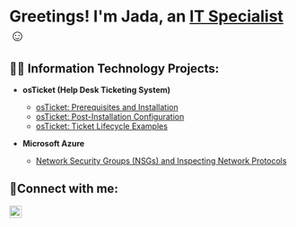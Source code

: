 <h1>Greetings! I'm Jada, an <a href="https://linkedin.com/in/Jada">IT Specialist</a>☺</h1>

<h2>👨‍💻 Information Technology Projects:</h2>

- <b>osTicket (Help Desk Ticketing System)</b>
  - [osTicket: Prerequisites and Installation](https://github.com/Jadanicole4/OS-Ticket-Prereq)
  - [osTicket: Post-Installation Configuration](https://github.com/Jadanicole4/Post-Install-Config)
  - [osTicket: Ticket Lifecycle Examples](https://github.com/Jadanicole4/Ticket-Lifecycle)

- <b>Microsoft Azure</b>
  - [Network Security Groups (NSGs) and Inspecting Network Protocols](https://github.com/Jadanicole4/Azure-Network-Protocol)

<h2>🤳Connect with me:</h2>

[<img align="left" alt="Josh | LinkedIn" width="22px" src="https://cdn.jsdelivr.net/npm/simple-icons@v3/icons/linkedin.svg" />][linkedin]

[linkedin]: [https://linkedin.com/in/Jada](https://www.linkedin.com/in/jada-bostic-772405346/)
